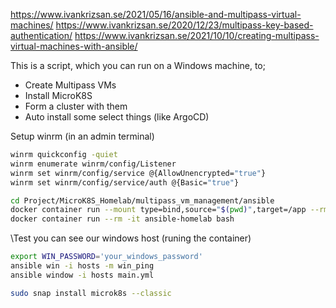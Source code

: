 https://www.ivankrizsan.se/2021/05/16/ansible-and-multipass-virtual-machines/
https://www.ivankrizsan.se/2020/12/23/multipass-key-based-authentication/
https://www.ivankrizsan.se/2021/10/10/creating-multipass-virtual-machines-with-ansible/

This is a script, which you can run on a Windows machine, to;
 - Create Multipass VMs
 - Install MicroK8S
 - Form a cluster with them
 - Auto install some select things (like ArgoCD)

Setup winrm (in an admin terminal)
```bash
winrm quickconfig -quiet
winrm enumerate winrm/config/Listener
winrm set winrm/config/service @{AllowUnencrypted="true"}
winrm set winrm/config/service/auth @{Basic="true"}
```

```bash
cd Project/MicroK8S_Homelab/multipass_vm_management/ansible
docker container run --mount type=bind,source="$(pwd)",target=/app --rm -it ansible-homelab bash
docker container run --rm -it ansible-homelab bash
```
\Test you can see our windows host (runing the container)
```bash
export WIN_PASSWORD='your_windows_password'
ansible win -i hosts -m win_ping
ansible window -i hosts main.yml
```


```bash
sudo snap install microk8s --classic
```


